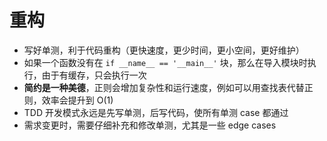 # 重构

- 写好单测，利于代码重构（更快速度，更少时间，更小空间，更好维护）
- 如果一个函数没有在 `if __name__ == '__main__'` 块，那么在导入模块时执行，由于有缓存，只会执行一次
- **简约是一种美德**，正则会增加复杂性和运行速度，例如可以用查找表代替正则，效率会提升到 O(1)
- TDD 开发模式永远是先写单测，后写代码，使所有单测 case 都通过
- 需求变更时，需要仔细补充和修改单测，尤其是一些 edge cases
